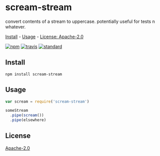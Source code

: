 # scream-stream

convert contents of a stream to uppercase.
potentially useful for tests n whatever.

[Install](#install) - [Usage](#usage) - [License: Apache-2.0](#license)

[![npm][npm-image]][npm-url]
[![travis][travis-image]][travis-url]
[![standard][standard-image]][standard-url]

[npm-image]: https://img.shields.io/npm/v/scream-stream.svg?style=flat-square
[npm-url]: https://www.npmjs.com/package/scream-stream
[travis-image]: https://img.shields.io/travis/goto-bus-stop/scream-stream.svg?style=flat-square
[travis-url]: https://travis-ci.org/goto-bus-stop/scream-stream
[standard-image]: https://img.shields.io/badge/code%20style-standard-brightgreen.svg?style=flat-square
[standard-url]: http://npm.im/standard

## Install

```
npm install scream-stream
```

## Usage

```js
var scream = require('scream-stream')

someStream
  .pipe(scream())
  .pipe(elsewhere)
```

## License

[Apache-2.0](LICENSE.md)
